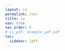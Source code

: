 ```yaml
---
layout: cv
permalink: /cv/
title: cv
nav: true
nav_order: 5
# cv_pdf: example_pdf.pdf
toc:
  sidebar: left
---
```

